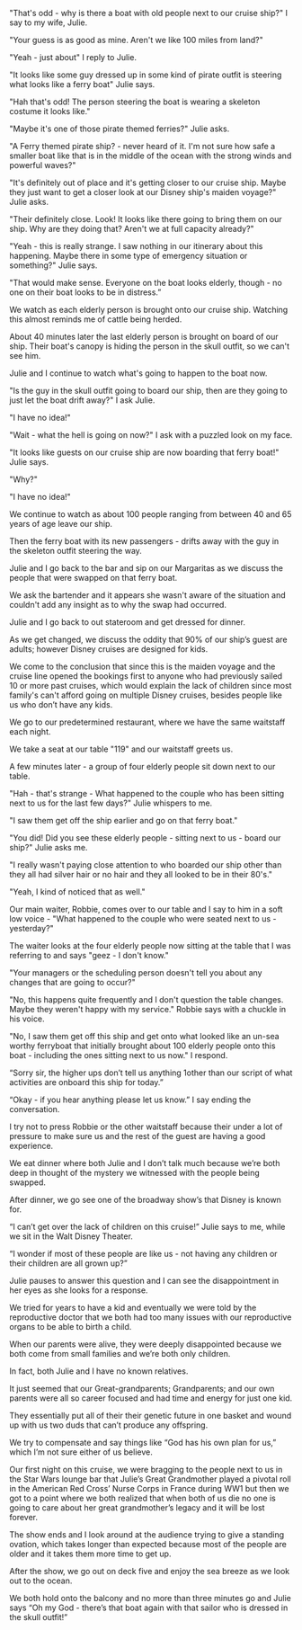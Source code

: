 "That's odd - why is there a boat with old people next to our cruise ship?" I say to my wife, Julie.

"Your guess is as good as mine. Aren't we like 100 miles from land?"

"Yeah - just about" I reply to Julie.

"It looks like some guy dressed up in some kind of pirate outfit is steering what looks like a ferry boat" Julie says.

"Hah that's odd! The person steering the boat is wearing a skeleton costume it looks like."

"Maybe it's one of those pirate themed ferries?" Julie asks.

"A Ferry themed pirate ship? - never heard of it. I'm not sure how safe a smaller boat like that is in the middle of the ocean with the strong winds and powerful waves?"

"It's definitely out of place and it's getting closer to our cruise ship.  Maybe they just want to get a closer look at our Disney ship's maiden voyage?" Julie asks.

"Their definitely close. Look! It looks like there going to bring them on our ship. Why are they doing that? Aren't we at full capacity already?"

"Yeah - this is really strange. I saw nothing in our itinerary about this happening. Maybe there in some type of emergency situation or something?" Julie says.

"That would make sense. Everyone on the boat looks elderly, though - no one on their boat looks to be in distress.”

We watch as each elderly person is brought onto our cruise ship.  Watching this almost reminds me of cattle being herded.

About 40 minutes later the last elderly person is brought on board of our ship.  Their boat's canopy is hiding the person in the skull outfit, so we can't see him.

Julie and I continue to watch what's going to happen to the boat now.

"Is the guy in the skull outfit going to board our ship, then are they going to just let the boat drift away?" I ask Julie.

"I have no idea!"

"Wait - what the hell is going on now?"  I ask with a puzzled look on my face.

"It looks like guests on our cruise ship are now boarding that ferry boat!" Julie says.

"Why?"

"I have no idea!"

We continue to watch as about 100 people ranging from between 40 and 65 years of age leave our ship.

Then the ferry boat with its new passengers - drifts away with the guy in the skeleton outfit steering the way.

Julie and I go back to the bar and sip on our Margaritas as we discuss the people that were swapped on that ferry boat.

We ask the bartender and it appears she wasn't aware of the situation and couldn't add any insight as to why the swap had occurred.

Julie and I go back to out stateroom and get dressed for dinner.

As we get changed, we discuss the oddity that 90% of our ship’s guest are adults; however Disney cruises are designed for kids.

We come to the conclusion that since this is the maiden voyage and the cruise line opened the bookings  first to anyone who had previously sailed 10 or more past cruises, which would explain the lack of children since most family's can't afford going on multiple Disney cruises, besides people like us who don’t have any kids.

We go to our predetermined restaurant, where we have the same waitstaff each night.

We take a seat at our table "119" and our waitstaff greets us.

A few minutes later - a group of four elderly people sit down next to our table.

"Hah - that's strange - What happened to the couple who has been sitting next to us for the last few days?" Julie whispers to me.

"I saw them get off the ship earlier and go on that ferry boat."

"You did! Did you see these elderly people - sitting next to us - board our ship?" Julie asks me.

"I really wasn't paying close attention to who boarded our ship other than they all had silver hair or no hair and they all looked to be in their 80's."

"Yeah, I kind of noticed that as well."

Our main waiter, Robbie, comes over to our table and I say to him in a soft low voice - "What happened to the couple who were seated next to us - yesterday?"

The waiter looks at the four elderly people now sitting at the table that I was referring to and says "geez - I don't know." 

"Your managers or the scheduling person doesn't tell you about any changes that are going to occur?"

"No, this happens quite frequently and I don't question the table changes. Maybe they weren't happy with my service." Robbie says with a chuckle in his voice.

"No, I saw them get off this ship and get onto what looked like an un-sea worthy ferryboat that initially brought about 100 elderly people onto this boat - including the ones sitting next to us now." I respond.

“Sorry sir, the higher ups don’t tell us anything 1other than our script of what activities are onboard this ship for today.” 

“Okay - if you hear anything please let us know.” I say ending the conversation.

I try not to press Robbie or the other waitstaff because their under a lot of pressure to make sure us and the rest of the guest are having a good experience.

We eat dinner where both Julie and I don’t talk much because we’re both deep in thought of the mystery we witnessed with the people being swapped.

After dinner, we go see one of the broadway show’s that Disney is known for.

“I can’t get over the lack of children on this cruise!” Julie says to me, while we sit in the Walt Disney Theater.

“I wonder if most of these people are like us - not having any children or their children are all grown up?”

Julie pauses to answer this question and I can see the disappointment in her eyes as she looks for a response.

We tried for years to have a kid and eventually we were told by the reproductive doctor that we both had too many issues with our reproductive organs to be able to birth a child.

When our parents were alive, they were deeply disappointed because we both come from small families and we’re both only children.

In fact, both Julie and I have no known relatives.

It just seemed that our Great-grandparents; Grandparents; and our own parents were all so career focused and had time and energy for just one kid.

They essentially put all of their their genetic future in one basket and wound up with us two duds that can’t produce any offspring.

We try to compensate and say things like “God has his own plan for us,” which I’m not sure either of us believe.

Our first night on this cruise, we were bragging to the people next to us in the Star Wars lounge bar that Julie’s Great Grandmother played a pivotal roll in the American Red Cross’ Nurse Corps in France during WW1 but then we got to a point where we both realized that when both of us die no one is going to care about her great grandmother’s legacy and it will be lost forever.

The show ends and I look around at the audience trying to give a standing ovation, which takes longer than expected because most of the people are older and it takes them more time to get up.

After the show, we go out on deck five and enjoy the sea breeze as we look out to the ocean.

We both hold onto the balcony and no more than three minutes go and Julie says “Oh my God - there’s that boat again with that sailor who is dressed in the skull outfit!”